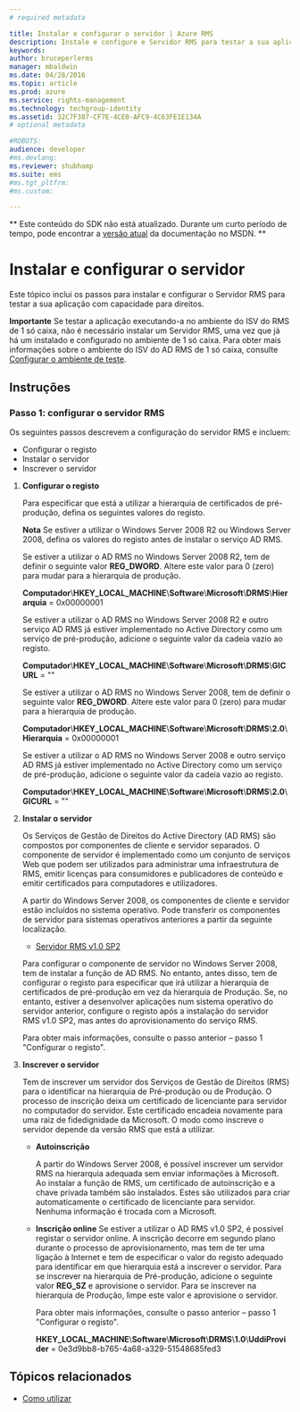 ```yaml
---
# required metadata

title: Instalar e configurar o servidor | Azure RMS
description: Instale e configure e Servidor RMS para testar a sua aplicação com capacidade para direitos.
keywords:
author: bruceperlerms
manager: mbaldwin
ms.date: 04/28/2016
ms.topic: article
ms.prod: azure
ms.service: rights-management
ms.technology: techgroup-identity
ms.assetid: 32C7F387-CF7E-4CE0-AFC9-4C63FE1E134A
# optional metadata

#ROBOTS:
audience: developer
#ms.devlang:
ms.reviewer: shubhamp
ms.suite: ems
#ms.tgt_pltfrm:
#ms.custom:

---
```

** Este conteúdo do SDK não está atualizado. Durante um curto período de tempo, pode encontrar a [versão atual](https://msdn.microsoft.com/library/windows/desktop/hh535290(v=vs.85).aspx) da documentação no MSDN. **
# Instalar e configurar o servidor

Este tópico inclui os passos para instalar e configurar o Servidor RMS para testar a sua aplicação com capacidade para direitos.

**Importante** Se testar a aplicação executando-a no ambiente do ISV do RMS de 1 só caixa, não é necessário instalar um Servidor RMS, uma vez que já há um instalado e configurado no ambiente de 1 só caixa.
Para obter mais informações sobre o ambiente do ISV do AD RMS de 1 só caixa, consulte [Configurar o ambiente de teste](how-to-set-up-your-test-environment.md).

 

## Instruções

### Passo 1: configurar o servidor RMS

Os seguintes passos descrevem a configuração do servidor RMS e incluem:

-   Configurar o registo
-   Instalar o servidor
-   Inscrever o servidor

1.  **Configurar o registo**

    Para especificar que está a utilizar a hierarquia de certificados de pré-produção, defina os seguintes valores do registo.

    **Nota** Se estiver a utilizar o Windows Server 2008 R2 ou Windows Server 2008, defina os valores do registo antes de instalar o serviço AD RMS.

    Se estiver a utilizar o AD RMS no Windows Server 2008 R2, tem de definir o seguinte valor **REG\_DWORD**. Altere este valor para 0 (zero) para mudar para a hierarquia de produção.

    **Computador**\\**HKEY\_LOCAL\_MACHINE**\\**Software**\\**Microsoft**\\**DRMS**\\**Hierarquia** = 0x00000001

    Se estiver a utilizar o AD RMS no Windows Server 2008 R2 e outro serviço AD RMS já estiver implementado no Active Directory como um serviço de pré-produção, adicione o seguinte valor da cadeia vazio ao registo.

    **Computador**\\**HKEY\_LOCAL\_MACHINE**\\**Software**\\**Microsoft**\\**DRMS**\\**GICURL** = ""

    Se estiver a utilizar o AD RMS no Windows Server 2008, tem de definir o seguinte valor **REG\_DWORD**. Altere este valor para 0 (zero) para mudar para a hierarquia de produção.

    **Computador**\\**HKEY\_LOCAL\_MACHINE**\\**Software**\\**Microsoft**\\**DRMS**\\**2.0**\\**Hierarquia** = 0x00000001

    Se estiver a utilizar o AD RMS no Windows Server 2008 e outro serviço AD RMS já estiver implementado no Active Directory como um serviço de pré-produção, adicione o seguinte valor da cadeia vazio ao registo.

    **Computador**\\**HKEY\_LOCAL\_MACHINE**\\**Software**\\**Microsoft**\\**DRMS**\\**2.0**\\**GICURL** = ""

2.  **Instalar o servidor**

    Os Serviços de Gestão de Direitos do Active Directory (AD RMS) são compostos por componentes de cliente e servidor separados. O componente de servidor é implementado como um conjunto de serviços Web que podem ser utilizados para administrar uma infraestrutura de RMS, emitir licenças para consumidores e publicadores de conteúdo e emitir certificados para computadores e utilizadores.

    A partir do Windows Server 2008, os componentes de cliente e servidor estão incluídos no sistema operativo. Pode transferir os componentes de servidor para sistemas operativos anteriores a partir da seguinte localização.

    -   [Servidor RMS v1.0 SP2](http://go.microsoft.com/fwlink/p/?linkid=73722)

    Para configurar o componente de servidor no Windows Server 2008, tem de instalar a função de AD RMS. No entanto, antes disso, tem de configurar o registo para especificar que irá utilizar a hierarquia de certificados de pré-produção em vez da hierarquia de Produção. Se, no entanto, estiver a desenvolver aplicações num sistema operativo do servidor anterior, configure o registo após a instalação do servidor RMS v1.0 SP2, mas antes do aprovisionamento do serviço RMS.

    Para obter mais informações, consulte o passo anterior – passo 1 "Configurar o registo".

3.  **Inscrever o servidor**

    Tem de inscrever um servidor dos Serviços de Gestão de Direitos (RMS) para o identificar na hierarquia de Pré-produção ou de Produção. O processo de inscrição deixa um certificado de licenciante para servidor no computador do servidor. Este certificado encadeia novamente para uma raiz de fidedignidade da Microsoft. O modo como inscreve o servidor depende da versão RMS que está a utilizar.

    -   **Autoinscrição**

        A partir do Windows Server 2008, é possível inscrever um servidor RMS na hierarquia adequada sem enviar informações à Microsoft. Ao instalar a função de RMS, um certificado de autoinscrição e a chave privada também são instalados. Estes são utilizados para criar automaticamente o certificado de licenciante para servidor. Nenhuma informação é trocada com a Microsoft.

    -   **Inscrição online**
Se estiver a utilizar o AD RMS v1.0 SP2, é possível registar o servidor online. A inscrição decorre em segundo plano durante o processo de aprovisionamento, mas tem de ter uma ligação à Internet e tem de especificar o valor do registo adequado para identificar em que hierarquia está a inscrever o servidor. Para se inscrever na hierarquia de Pré-produção, adicione o seguinte valor **REG\_SZ** e aprovisione o servidor. Para se inscrever na hierarquia de Produção, limpe este valor e aprovisione o servidor.

        Para obter mais informações, consulte o passo anterior – passo 1 "Configurar o registo".

        **HKEY\_LOCAL\_MACHINE**\\**Software**\\**Microsoft**\\**DRMS**\\**1.0**\\**UddiProvider** = 0e3d9bb8-b765-4a68-a329-51548685fed3

## Tópicos relacionados

* [Como utilizar](how-to-use-msipc.md)
 

 





<!--HONumber=Jun16_HO1-->



